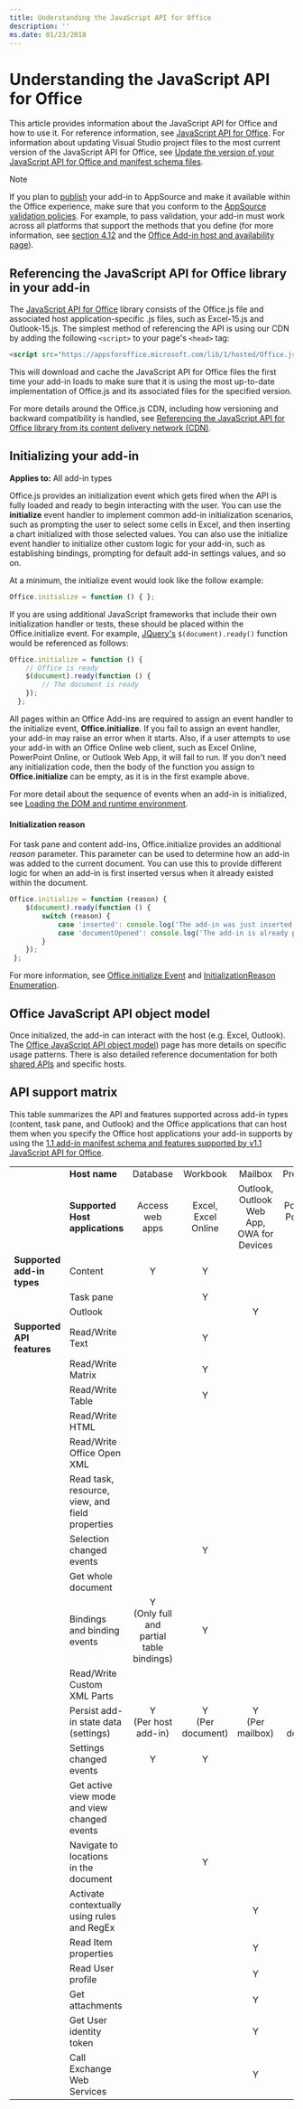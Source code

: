 ```yaml
---
title: Understanding the JavaScript API for Office
description: ''
ms.date: 01/23/2018
---
```



# Understanding the JavaScript API for Office

This article provides information about the JavaScript API for Office and how to use it. For reference information, see [JavaScript API for Office](https://dev.office.com/reference/add-ins/javascript-api-for-office). For information about updating Visual Studio project files to the most current version of the JavaScript API for Office, see [Update the version of your JavaScript API for Office and manifest schema files](update-your-javascript-api-for-office-and-manifest-schema-version.md).

> [!NOTE]
> If you plan to [publish](../publish/publish.md) your add-in to AppSource and make it available within the Office experience, make sure that you conform to the [AppSource validation policies](https://docs.microsoft.com/en-us/office/dev/store/validation-policies). For example, to pass validation, your add-in must work across all platforms that support the methods that you define (for more information, see [section 4.12](https://docs.microsoft.com/en-us/office/dev/store/validation-policies#4-apps-and-add-ins-behave-predictably) and the [Office Add-in host and availability page](../overview/office-add-in-availability.md)). 

## Referencing the JavaScript API for Office library in your add-in

The [JavaScript API for Office](https://dev.office.com/reference/add-ins/javascript-api-for-office) library consists of the Office.js file and associated host application-specific .js files, such as Excel-15.js and Outlook-15.js. The simplest method of referencing the API is using our CDN by adding the following `<script>` to your page's `<head>` tag:  

```html
<script src="https://appsforoffice.microsoft.com/lib/1/hosted/Office.js" type="text/javascript"></script>
```

This will download and cache the JavaScript API for Office files the first time your add-in loads to make sure that it is using the most up-to-date implementation of Office.js and its associated files for the specified version.

For more details around the Office.js CDN, including how versioning and backward compatibility is handled, see [Referencing the JavaScript API for Office library from its content delivery network (CDN)](referencing-the-javascript-api-for-office-library-from-its-cdn.md).

## Initializing your add-in

**Applies to:** All add-in types

Office.js provides an initialization event which gets fired when the API is fully loaded and ready to begin interacting with the user. You can use the **initialize** event handler to implement common add-in initialization scenarios, such as prompting the user to select some cells in Excel, and then inserting a chart initialized with those selected values. You can also use the initialize event handler to initialize other custom logic for your add-in, such as establishing bindings, prompting for default add-in settings values, and so on.

At a minimum, the initialize event would look like the follow example:     

```js
Office.initialize = function () { };
```
If you are using additional JavaScript frameworks that include their own initialization handler or tests, these should be placed within the Office.initialize event. For example, [JQuery's](https://jquery.com) `$(document).ready()` function would be referenced as follows:

```js
Office.initialize = function () {
    // Office is ready
    $(document).ready(function () {        
        // The document is ready
    });
  };
```

All pages within an Office Add-ins are required to assign an event handler to the initialize event, **Office.initialize**.
If you fail to assign an event handler, your add-in may raise an error when it starts. Also, if a user attempts to use your add-in with an Office Online web client, such as Excel Online, PowerPoint Online, or Outlook Web App, it will fail to run. If you don't need any initialization code, then the body of the function you assign to **Office.initialize** can be empty, as it is in the first example above.

For more detail about the sequence of events when an add-in is initialized, see [Loading the DOM and runtime environment](loading-the-dom-and-runtime-environment.md).

#### Initialization reason
For task pane and content add-ins, Office.initialize provides an additional _reason_ parameter. This parameter can be used to determine how an add-in was added to the current document. You can use this to provide different logic for when an add-in is first inserted versus when it already existed within the document. 

```js
Office.initialize = function (reason) {
    $(document).ready(function () {
        switch (reason) {
            case 'inserted': console.log('The add-in was just inserted.');
            case 'documentOpened': console.log('The add-in is already part of the document.');
        }
    });
 };
```
For more information, see [Office.initialize Event](https://dev.office.com/reference/add-ins/shared/office.initialize) and [InitializationReason Enumeration](https://dev.office.com/reference/add-ins/shared/initializationreason-enumeration). 

## Office JavaScript API object model

Once initialized, the add-in can interact with the host (e.g. Excel, Outlook). The [Office JavaScript API object model]( ../office-javascript-api-object-model.md)) page has more details on specific usage patterns. There is also detailed reference documentation for both [shared APIs]( https://dev.office.com/reference/add-ins/javascript-api-for-office) and specific hosts.

## API support matrix


This table summarizes the API and features supported across add-in types (content, task pane, and Outlook) and the Office applications that can host them when you specify the Office host applications your add-in supports by using the [1.1 add-in manifest schema and features supported by v1.1 JavaScript API for Office](update-your-javascript-api-for-office-and-manifest-schema-version.md).


|||||||||
|:-----|:-----|:-----:|:-----:|:-----:|:-----:|:-----:|:-----:|
||**Host name**|Database|Workbook|Mailbox|Presentation|Document|Project|
||**Supported** **Host applications**|Access web apps|Excel,<br/>Excel Online|Outlook,<br/>Outlook Web App,<br/>OWA for Devices|PowerPoint,<br/>PowerPoint Online|Word|Project|
|**Supported add-in types**|Content|Y|Y||Y|||
||Task pane||Y||Y|Y|Y|
||Outlook|||Y||||
|**Supported API features**|Read/Write Text||Y||Y|Y|Y<br/>(Read only)|
||Read/Write Matrix||Y|||Y||
||Read/Write Table||Y|||Y||
||Read/Write HTML|||||Y||
||Read/Write<br/>Office Open XML|||||Y||
||Read task, resource, view, and field properties||||||Y|
||Selection changed events||Y|||Y||
||Get whole document||||Y|Y||
||Bindings and binding events|Y<br/>(Only full and partial table bindings)|Y|||Y||
||Read/Write Custom XML Parts|||||Y||
||Persist add-in state data (settings)|Y<br/>(Per host add-in)|Y<br/>(Per document)|Y<br/>(Per mailbox)|Y<br/>(Per document)|Y<br/>(Per document)||
||Settings changed events|Y|Y||Y|Y||
||Get active view mode<br/>and view changed events||||Y|||
||Navigate to locations<br/>in the document||Y||Y|Y||
||Activate contextually<br/>using rules and RegEx|||Y||||
||Read Item properties|||Y||||
||Read User profile|||Y||||
||Get attachments|||Y||||
||Get User identity token|||Y||||
||Call Exchange Web Services|||Y||||
